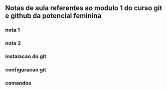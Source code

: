 ## Notas de aula referentes ao modulo 1 do curso git e github da potencial feminina


### nota 1

### nota 2

### instalacao do git 

### configuracao git 

### comandos
